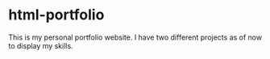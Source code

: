 # html-portfolio
This is my personal portfolio website. I have two different projects as of now to display my skills.
